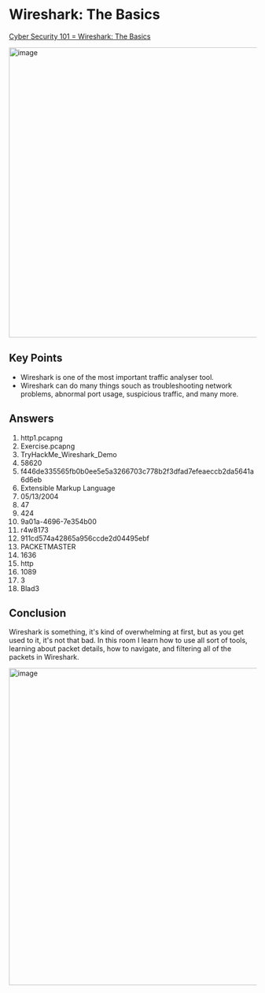 # Wireshark: The Basics
[Cyber Security 101 = Wireshark: The Basics](https://tryhackme.com/room/wiresharkthebasics)

<img width="1402" height="589" alt="image" src="https://github.com/user-attachments/assets/171ecf36-786b-43c2-a6a7-c2da61aa287d" />



## Key Points
- Wireshark is one of the most important traffic analyser tool.
- Wireshark can do many things souch as troubleshooting network problems, abnormal port usage, suspicious traffic, and many more.

## Answers
1. http1.pcapng
2. Exercise.pcapng
3. TryHackMe_Wireshark_Demo
4. 58620
5. f446de335565fb0b0ee5e5a3266703c778b2f3dfad7efeaeccb2da5641a6d6eb
6. Extensible Markup Language
7. 05/13/2004
8. 47
9. 424
10. 9a01a-4696-7e354b00
11. r4w8173
12. 911cd574a42865a956ccde2d04495ebf
13. PACKETMASTER
14. 1636
15. http
16. 1089
17. 3
18. Blad3

## Conclusion
Wireshark is something, it's kind of overwhelming at first, but as you get used to it, it's not that bad. In this room I learn how to use all sort of tools, learning about packet details, how to navigate, and filtering all of the packets in Wireshark.

<img width="1670" height="644" alt="image" src="https://github.com/user-attachments/assets/34f2d766-fc46-4b1d-a0b6-e377fa30644a" />
